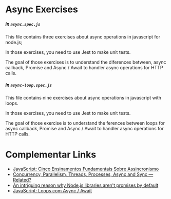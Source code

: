# Async Exercises

##### in `async.spec.js`

This file contains three exercises about async operations in javascript for node.js;

In those exercises, you need to use Jest to make unit tests.

The goal of those exercises is to understand the diferences between, async callback, Promise and Async / Await to handler async operations for HTTP calls. 

##### in `async-loop.spec.js`

This file contains nine exercises about async operations in javascript with loops.

In those exercises, you need to use Jest to make unit tests.

The goal of those exercise is to understand the ferences between loops for async callback, Promise and Async / Await to handler async operations for HTTP calls.

# Complementar Links

- [JavaScript: Cinco Ensinamentos Fundamentais Sobre Assincronismo](https://medium.com/@mathiasghenoazzolini/javascript-cinco-ensinamentos-fundamentais-sobre-assincronismo-6bd1955d62f9)
- [Concurrency, Parallelism, Threads, Processes, Async and Sync — Related? ](https://medium.com/swift-india/concurrency-parallelism-threads-processes-async-and-sync-related-39fd951bc61d)
- [An intriguing reason why Node.js libraries aren't promises by default](https://nickmeldrum.com/blog/intriguing-reason-node-not-promises-by-default)
- [JavaScript: Loops com Async / Await](https://medium.com/@mathiasghenoazzolini/javascript-loops-com-async-await-8b07caf38017)
